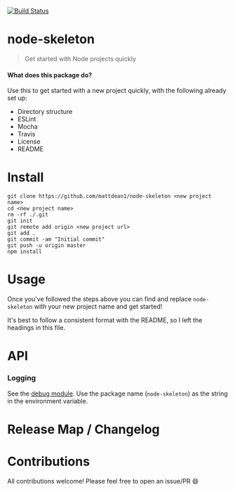 [![Build Status](https://travis-ci.org/mattdean1/node-skeleton.svg?branch=master)](https://travis-ci.org/mattdean1/node-skeleton)

# node-skeleton

> Get started with Node projects quickly

#### What does this package do?

Use this to get started with a new project quickly, with the following already set up:

- Directory structure
- ESLint
- Mocha
- Travis
- License
- README

# Install

```
git clone https://github.com/mattdean1/node-skeleton <new project name>
cd <new project name>
rm -rf ./.git
git init
git remote add origin <new project url>
git add .
git commit -am "Initial commit"
git push -u origin master
npm install
```

# Usage

Once you've followed the steps above you can find and replace `node-skeleton` with your new project name and get started!

It's best to follow a consistent format with the README, so I left the headings in this file.



# API


###  Logging

See the [debug module](https://www.npmjs.com/package/debug). Use the package name (`node-skeleton`) as the string in the environment variable.


# Release Map / Changelog



# Contributions

All contributions welcome! Please feel free to open an issue/PR :smile:
